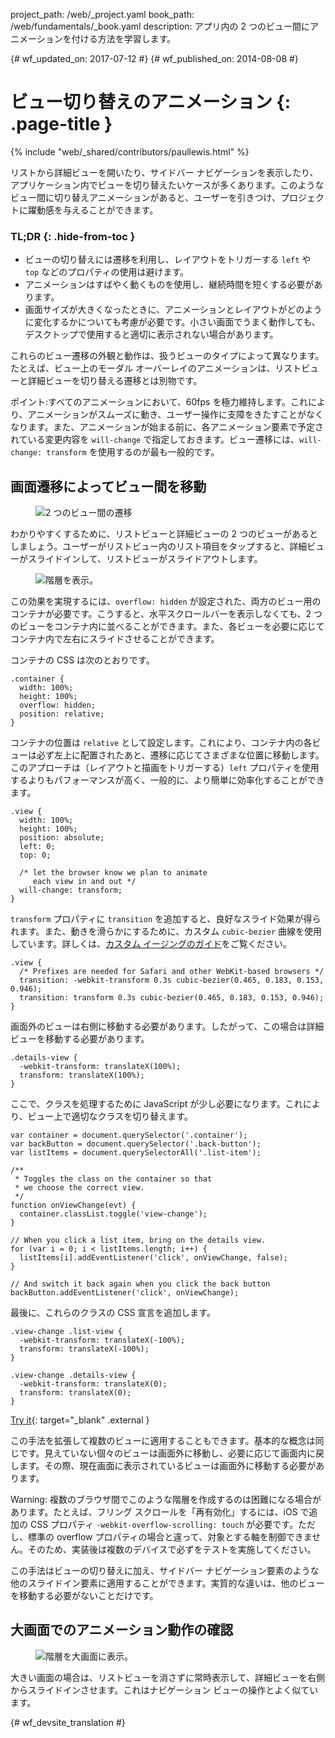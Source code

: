 project_path: /web/_project.yaml
book_path: /web/fundamentals/_book.yaml
description: アプリ内の 2 つのビュー間にアニメーションを付ける方法を学習します。

{# wf_updated_on: 2017-07-12 #}
{# wf_published_on: 2014-08-08 #}

# ビュー切り替えのアニメーション {: .page-title }

{% include "web/_shared/contributors/paullewis.html" %}

リストから詳細ビューを開いたり、サイドバー ナビゲーションを表示したり、アプリケーション内でビューを切り替えたいケースが多くあります。このようなビュー間に切り替えアニメーションがあると、ユーザーを引きつけ、プロジェクトに躍動感を与えることができます。

### TL;DR {: .hide-from-toc }
* ビューの切り替えには遷移を利用し、レイアウトをトリガーする `left` や `top` などのプロパティの使用は避けます。
* アニメーションはすばやく動くものを使用し、継続時間を短くする必要があります。
* 画面サイズが大きくなったときに、アニメーションとレイアウトがどのように変化するかについても考慮が必要です。小さい画面でうまく動作しても、デスクトップで使用すると適切に表示されない場合があります。

これらのビュー遷移の外観と動作は、扱うビューのタイプによって異なります。たとえば、ビュー上のモーダル オーバーレイのアニメーションは、リストビューと詳細ビューを切り替える遷移とは別物です。

ポイント:すべてのアニメーションにおいて、60fps を極力維持します。これにより、アニメーションがスムーズに動き、ユーザー操作に支障をきたすことがなくなります。また、アニメーションが始まる前に、各アニメーション要素で予定されている変更内容を `will-change` で指定しておきます。ビュー遷移には、`will-change: transform` を使用するのが最も一般的です。

##  画面遷移によってビュー間を移動

<div class="attempt-left">
  <figure>
    <img src="images/view-translate.gif" alt="2 つのビュー間の遷移" />
  </figure>
</div>

わかりやすくするために、リストビューと詳細ビューの 2 つのビューがあるとしましょう。ユーザーがリストビュー内のリスト項目をタップすると、詳細ビューがスライドインして、リストビューがスライドアウトします。

<div style="clear:both;"></div>

<div class="attempt-right">
  <figure>
    <img src="images/container-two-views.svg" alt="階層を表示。" />
  </figure>
</div>

この効果を実現するには、`overflow: hidden` が設定された、両方のビュー用のコンテナが必要です。こうすると、水平スクロールバーを表示しなくても、2 つのビューをコンテナ内に並べることができます。また、各ビューを必要に応じてコンテナ内で左右にスライドさせることができます。

<div style="clear:both;"></div>

コンテナの CSS は次のとおりです。


    .container {
      width: 100%;
      height: 100%;
      overflow: hidden;
      position: relative;
    }
    

コンテナの位置は `relative` として設定します。これにより、コンテナ内の各ビューは必ず左上に配置されたあと、遷移に応じてさまざまな位置に移動します。このアプローチは（レイアウトと描画をトリガーする）`left` プロパティを使用するよりもパフォーマンスが高く、一般的に、より簡単に効率化することができます。


    .view {
      width: 100%;
      height: 100%;
      position: absolute;
      left: 0;
      top: 0;
    
      /* let the browser know we plan to animate
         each view in and out */
      will-change: transform;
    }
    

`transform` プロパティに `transition` を追加すると、良好なスライド効果が得られます。また、動きを滑らかにするために、カスタム `cubic-bezier` 曲線を使用しています。詳しくは、[カスタム イージングのガイド](custom-easing)をご覧ください。


    .view {
      /* Prefixes are needed for Safari and other WebKit-based browsers */
      transition: -webkit-transform 0.3s cubic-bezier(0.465, 0.183, 0.153, 0.946);
      transition: transform 0.3s cubic-bezier(0.465, 0.183, 0.153, 0.946);
    }
    

画面外のビューは右側に移動する必要があります。したがって、この場合は詳細ビューを移動する必要があります。


    .details-view {
      -webkit-transform: translateX(100%);
      transform: translateX(100%);
    }
    

ここで、クラスを処理するために JavaScript が少し必要になります。これにより、ビュー上で適切なクラスを切り替えます。


    var container = document.querySelector('.container');
    var backButton = document.querySelector('.back-button');
    var listItems = document.querySelectorAll('.list-item');
    
    /**
     * Toggles the class on the container so that
     * we choose the correct view.
     */
    function onViewChange(evt) {
      container.classList.toggle('view-change');
    }
    
    // When you click a list item, bring on the details view.
    for (var i = 0; i < listItems.length; i++) {
      listItems[i].addEventListener('click', onViewChange, false);
    }
    
    // And switch it back again when you click the back button
    backButton.addEventListener('click', onViewChange);
    

最後に、これらのクラスの CSS 宣言を追加します。


    .view-change .list-view {
      -webkit-transform: translateX(-100%);
      transform: translateX(-100%);
    }
    
    .view-change .details-view {
      -webkit-transform: translateX(0);
      transform: translateX(0);
    }
    
[Try it](https://googlesamples.github.io/web-fundamentals/fundamentals/design-and-ui/animations/inter-view-animation.html){: target="_blank" .external }

この手法を拡張して複数のビューに適用することもできます。基本的な概念は同じです。見えていない個々のビューは画面外に移動し、必要に応じて画面内に戻します。その際、現在画面に表示されているビューは画面外に移動する必要があります。

Warning: 複数のブラウザ間でこのような階層を作成するのは困難になる場合があります。たとえば、フリング スクロールを「再有効化」するには、iOS で追加の CSS プロパティ  <code>-webkit-overflow-scrolling: touch</code> が必要です。ただし、標準の overflow プロパティの場合と違って、対象とする軸を制御できません。そのため、実装後は複数のデバイスで必ずをテストを実施してください。

この手法はビューの切り替えに加え、サイドバー ナビゲーション要素のような他のスライドイン要素に適用することができます。実質的な違いは、他のビューを移動する必要がないことだけです。

## 大画面でのアニメーション動作の確認

<div class="attempt-right">
  <figure>
    <img src="images/container-two-views-ls.svg" alt="階層を大画面に表示。" />
  </figure>
</div>

大きい画面の場合は、リストビューを消さずに常時表示して、詳細ビューを右側からスライドインさせます。これはナビゲーション ビューの操作とよく似ています。






{# wf_devsite_translation #}
